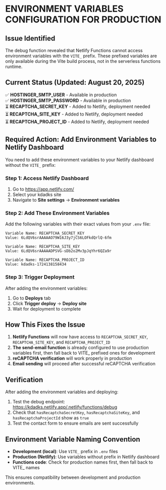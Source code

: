 # ENVIRONMENT VARIABLES CONFIGURATION FOR PRODUCTION

## Issue Identified

The debug function revealed that Netlify Functions cannot access environment variables with the `VITE_` prefix. These prefixed variables are only available during the Vite build process, not in the serverless functions runtime.

## Current Status (Updated: August 20, 2025)

✅ **HOSTINGER_SMTP_USER** - Available in production  
✅ **HOSTINGER_SMTP_PASSWORD** - Available in production  
⏳ **RECAPTCHA_SECRET_KEY** - Added to Netlify, deployment needed  
⏳ **RECAPTCHA_SITE_KEY** - Added to Netlify, deployment needed  
⏳ **RECAPTCHA_PROJECT_ID** - Added to Netlify, deployment needed  

## Required Action: Add Environment Variables to Netlify Dashboard

You need to add these environment variables to your Netlify dashboard without the `VITE_` prefix:

### Step 1: Access Netlify Dashboard
1. Go to https://app.netlify.com/
2. Select your kdadks site
3. Navigate to **Site settings** → **Environment variables**

### Step 2: Add These Environment Variables

Add the following variables with their exact values from your `.env` file:

```
Variable Name: RECAPTCHA_SECRET_KEY
Value: 6LdQV6srAAAAAO79W16J3y7jCS6LOFkdQrlQ-6fm

Variable Name: RECAPTCHA_SITE_KEY  
Value: 6LdQV6srAAAAADPSVG-sDb2o2Mv3pJqYhr6QZa9r

Variable Name: RECAPTCHA_PROJECT_ID
Value: kdadks-1724138158434
```

### Step 3: Trigger Deployment

After adding the environment variables:
1. Go to **Deploys** tab
2. Click **Trigger deploy** → **Deploy site**
3. Wait for deployment to complete

## How This Fixes the Issue

1. **Netlify Functions** will now have access to `RECAPTCHA_SECRET_KEY`, `RECAPTCHA_SITE_KEY`, and `RECAPTCHA_PROJECT_ID`
2. **The send-email function** is already configured to use production variables first, then fall back to VITE_ prefixed ones for development
3. **reCAPTCHA verification** will work properly in production
4. **Email sending** will proceed after successful reCAPTCHA verification

## Verification

After adding the environment variables and deploying:
1. Test the debug endpoint: https://kdadks.netlify.app/.netlify/functions/debug
2. Check that `hasRecaptchaSecretKey`, `hasRecaptchaSiteKey`, and `hasRecaptchaProjectId` show as `true`
3. Test the contact form to ensure emails are sent successfully

## Environment Variable Naming Convention

- **Development (local)**: Use `VITE_` prefix in `.env` files
- **Production (Netlify)**: Use variables without prefix in Netlify dashboard
- **Functions code**: Check for production names first, then fall back to VITE_ names

This ensures compatibility between development and production environments.
